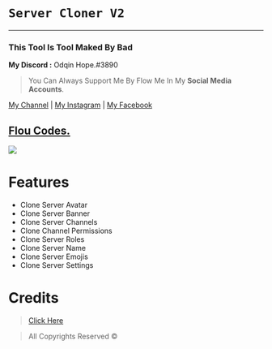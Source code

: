 # `Server Cloner V2`
***
### This Tool Is Tool Maked By Bad
__My Discord :__ Odqin Hope.#3890

> You Can Always Support Me By Flow Me In My **Social Media Accounts**.

[My Channel](https://www.youtube.com/channel/UCKh6D-uY87Bb0y0w7XqUlzQ) | [My Instagram](https://www.instagram.com/bqdro_16/) | [My Facebook](https://www.facebook.com/B4dRo)

## [Flou Codes.](https://discord.gg/CkXfzjYVJw)
<a href="https://discord.com/invite/FDhRJktvMw"><img src="https://discord.com/api/guilds/934493669191462982/widget.png?style=banner2"></a>

# Features

- Clone Server Avatar  
- Clone Server Banner
- Clone Server Channels
- Clone Channel Permissions
- Clone Server Roles
- Clone Server Name
- Clone Server Emojis
- Clone Server Settings

# Credits

> [Click Here](https://bit.ly/3wXa5lB) 

> All Copyrights Reserved ©️ 

 

